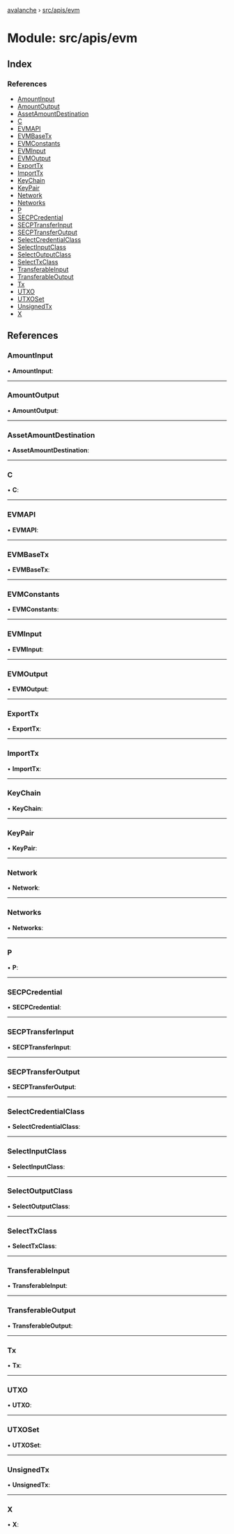 [avalanche](../README.md) › [src/apis/evm](src_apis_evm.md)

# Module: src/apis/evm

## Index

### References

* [AmountInput](src_apis_evm.md#amountinput)
* [AmountOutput](src_apis_evm.md#amountoutput)
* [AssetAmountDestination](src_apis_evm.md#assetamountdestination)
* [C](src_apis_evm.md#c)
* [EVMAPI](src_apis_evm.md#evmapi)
* [EVMBaseTx](src_apis_evm.md#evmbasetx)
* [EVMConstants](src_apis_evm.md#evmconstants)
* [EVMInput](src_apis_evm.md#evminput)
* [EVMOutput](src_apis_evm.md#evmoutput)
* [ExportTx](src_apis_evm.md#exporttx)
* [ImportTx](src_apis_evm.md#importtx)
* [KeyChain](src_apis_evm.md#keychain)
* [KeyPair](src_apis_evm.md#keypair)
* [Network](src_apis_evm.md#network)
* [Networks](src_apis_evm.md#networks)
* [P](src_apis_evm.md#p)
* [SECPCredential](src_apis_evm.md#secpcredential)
* [SECPTransferInput](src_apis_evm.md#secptransferinput)
* [SECPTransferOutput](src_apis_evm.md#secptransferoutput)
* [SelectCredentialClass](src_apis_evm.md#selectcredentialclass)
* [SelectInputClass](src_apis_evm.md#selectinputclass)
* [SelectOutputClass](src_apis_evm.md#selectoutputclass)
* [SelectTxClass](src_apis_evm.md#selecttxclass)
* [TransferableInput](src_apis_evm.md#transferableinput)
* [TransferableOutput](src_apis_evm.md#transferableoutput)
* [Tx](src_apis_evm.md#tx)
* [UTXO](src_apis_evm.md#utxo)
* [UTXOSet](src_apis_evm.md#utxoset)
* [UnsignedTx](src_apis_evm.md#unsignedtx)
* [X](src_apis_evm.md#x)

## References

###  AmountInput

• **AmountInput**:

___

###  AmountOutput

• **AmountOutput**:

___

###  AssetAmountDestination

• **AssetAmountDestination**:

___

###  C

• **C**:

___

###  EVMAPI

• **EVMAPI**:

___

###  EVMBaseTx

• **EVMBaseTx**:

___

###  EVMConstants

• **EVMConstants**:

___

###  EVMInput

• **EVMInput**:

___

###  EVMOutput

• **EVMOutput**:

___

###  ExportTx

• **ExportTx**:

___

###  ImportTx

• **ImportTx**:

___

###  KeyChain

• **KeyChain**:

___

###  KeyPair

• **KeyPair**:

___

###  Network

• **Network**:

___

###  Networks

• **Networks**:

___

###  P

• **P**:

___

###  SECPCredential

• **SECPCredential**:

___

###  SECPTransferInput

• **SECPTransferInput**:

___

###  SECPTransferOutput

• **SECPTransferOutput**:

___

###  SelectCredentialClass

• **SelectCredentialClass**:

___

###  SelectInputClass

• **SelectInputClass**:

___

###  SelectOutputClass

• **SelectOutputClass**:

___

###  SelectTxClass

• **SelectTxClass**:

___

###  TransferableInput

• **TransferableInput**:

___

###  TransferableOutput

• **TransferableOutput**:

___

###  Tx

• **Tx**:

___

###  UTXO

• **UTXO**:

___

###  UTXOSet

• **UTXOSet**:

___

###  UnsignedTx

• **UnsignedTx**:

___

###  X

• **X**:
